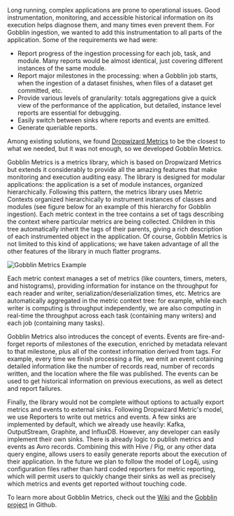 <p>
Long running, complex applications are prone to operational issues. Good instrumentation, monitoring, and accessible historical information on its execution helps diagnose them, and many times even prevent them. For Gobblin ingestion, we wanted to add this instrumentation to all parts of the application. Some of the requirements we had were:
<ul>
<li> Report progress of the ingestion processing for each job, task, and module. Many reports would be almost identical, just covering different instances of the same module.
<li> Report major milestones in the processing: when a Gobblin job starts, when the ingestion of a dataset finishes, when files of a dataset get committed, etc.
<li> Provide various levels of granularity: totals aggregations give a quick view of the performance of the application, but detailed, instance level reports are essential for debugging.
<li> Easily switch between sinks where reports and events are emitted.
<li> Generate queriable reports.
</ul>
Among existing solutions, we found <a href="http://metrics.dropwizard.io/">Dropwizard Metrics</a> to be the closest to what we needed, but it was not enough, so we developed Gobblin Metrics.
</p>

<p>
Gobblin Metrics is a metrics library, which is based on Dropwizard Metrics but extends it considerably to provide all the amazing features that make monitoring and execution auditing easy. The library is designed for modular applications: the application is a set of module instances, organized hierarchically. Following this pattern, the metrics library uses Metric Contexts organized hierarchically to instrument instances of classes and modules (see figure below for an example of this hierarchy for Gobblin ingestion). Each metric context in the tree contains a set of tags describing the context where particular metrics are being collected. Children in this tree automatically inherit the tags of their parents, giving a rich description of each instrumented object in the application. Of course, Gobblin Metrics is not limited to this kind of applications; we have taken advantage of all the other features of the library in much flatter programs.
</p>

<img src="https://raw.githubusercontent.com/wiki/linkedin/gobblin/images/Gobblin-Metrics-Example.png" alt="Gobblin Metrics Example">

<p>
Each metric context manages a set of metrics (like counters, timers, meters, and histograms), providing information for instance on the throughput for each reader and writer, serialization/deserialization times, etc. Metrics are automatically aggregated in the metric context tree: for example, while each writer is computing is throughput independently, we are also computing in real-time the throughput across each task (containing many writers) and each job (containing many tasks).
</p>

<p>
  Gobblin Metrics also introduces the concept of events. Events are fire-and-forget reports of milestones of the execution, enriched by metadata relevant to that milestone, plus all of the context information derived from tags. For example, every time we finish processing a file, we emit an event cotaining detailed information like the number of records read, number of records written, and the location where the file was published. The events can be used to get historical information on previous executions, as well as detect and report failures.
</p>

<p>
  Finally, the library would not be complete without options to actually export metrics and events to external sinks. Following Dropwizard Metric's model, we use Reporters to write out metrics and events. A few sinks are implemented by default, which we already use heavily: Kafka, OutputStream, Graphite, and InfluxDB. However, any developer can easily implement their own sinks. There is already logic to publish metrics and events as Avro records. Combining this with Hive / Pig, or any other data query engine, allows users to easily generate reports about the execution of their application. In the future we plan to follow the model of Log4j, using configuration files rather than hard coded reporters for metric reporting, which will permit users to quickly change their sinks as well as precisely which metrics and events get reported without touching code.
</p>

<p>
  To learn more about Gobblin Metrics, check out the <a href="https://github.com/linkedin/gobblin/wiki/Gobblin%20Metrics">Wiki</a> and the <a href="https://github.com/linkedin/gobblin">Gobblin project</a> in Github.
</p>